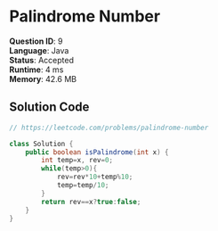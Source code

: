 # Palindrome Number

**Question ID**: 9  
**Language**: Java  
**Status**: Accepted  
**Runtime**: 4 ms  
**Memory**: 42.6 MB  

## Solution Code
```java
// https://leetcode.com/problems/palindrome-number

class Solution {
    public boolean isPalindrome(int x) {
        int temp=x, rev=0;
        while(temp>0){
            rev=rev*10+temp%10;
            temp=temp/10;
        }
        return rev==x?true:false;
    }
}
```
